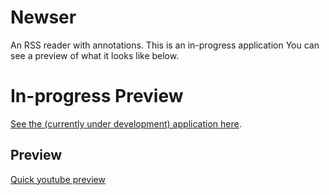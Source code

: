 # Newser
An RSS reader with annotations. This is an in-progress application You can see a preview of what it looks like below.

# In-progress Preview
[See the (currently under development) application here](https://jellyfish-app-xbm9e.ondigitalocean.app/).

## Preview
[Quick youtube preview](https://youtu.be/zbzuPSRzj9w?si=HHutuBAeQu48H_t6)
